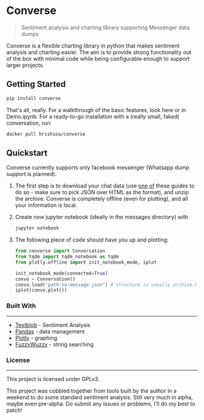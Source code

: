 # Converse

> Sentiment analysis and charting library supporting Messenger data dumps

Converse is a flexible charting library in python that makes sentiment analysis and charting easier. The aim is to provide strong functionality out of the box with minimal code while being configurable enough to support larger projects.



## Getting Started

```sh
pip install converse
```

That's all, really. For a walkthrough of the basic features, look here or in Demo.ipynb. For a ready-to-go installation with a (really small, faked) conversation, run:

```sh
docker pull hrishioa/converse
```



## Quickstart

Converse currently supports only facebook messenger (Whatsapp dump support is planned).

1. The first step is to download your chat data (use [one](https://www.imore.com/how-download-copy-your-facebook-data) [of](https://sea.pcmag.com/software/20441/feature/how-to-download-your-facebook-data-and-6-surprising-things-i) these guides to do so - make sure to pick JSON over HTML as the format), and unzip the archive. Converse is completely offline (even for plotting), and all your information is local.

2. Create new jupyter notebook (ideally in the messages directory) with

   ```sh
   jupyter notebook
   ```

3. The following piece of code should have you up and plotting:

   ```python
   from converse import Conversation
   from tqdm import tqdm_notebook as tqdm
   from plotly.offline import init_notebook_mode, iplot

   init_notebook_mode(connected=True)
   convo = Conversation()
   convo.load("path-to-message.json") # structure is usually archive-root/convo-name/message.json
   iplot(convo.plot())
   ```



### Built With

----

* [Textblob](https://textblob.readthedocs.io/en/dev/) - Sentiment Analysis
* [Pandas](https://pandas.pydata.org/) - data management
* [Plotly](https://plot.ly/python/) - graphing
* [FuzzyWuzzy](https://github.com/seatgeek/fuzzywuzzy) - string searching



### License

---

This project is licensed under GPLv3.



This project was cobbled together from tools built by the author in a weekend to do some standard sentiment analysis. Still very much in alpha, maybe even pre-alpha. Do submit any issues or problems, I'll do my best to patch!
